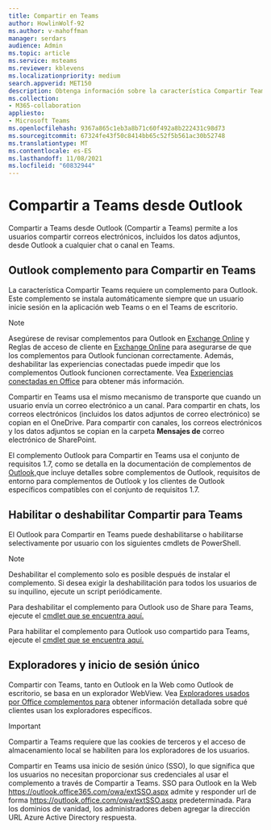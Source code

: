 ```yaml
---
title: Compartir en Teams
author: HowlinWolf-92
ms.author: v-mahoffman
manager: serdars
audience: Admin
ms.topic: article
ms.service: msteams
ms.reviewer: kblevens
ms.localizationpriority: medium
search.appverid: MET150
description: Obtenga información sobre la característica Compartir Teams, que permite a los usuarios compartir correos electrónicos y datos adjuntos de correo electrónico desde Outlook a cualquier chat o canal en Teams.
ms.collection:
- M365-collaboration
appliesto:
- Microsoft Teams
ms.openlocfilehash: 9367a865c1eb3a8b71c60f492a8b222431c98d73
ms.sourcegitcommit: 67324fe43f50c8414bb65c52f5b561ac30b52748
ms.translationtype: MT
ms.contentlocale: es-ES
ms.lasthandoff: 11/08/2021
ms.locfileid: "60832944"
---
```

# <a name="share-to-teams-from-outlook"></a>Compartir a Teams desde Outlook

Compartir a Teams desde Outlook (Compartir a Teams) permite a los usuarios compartir correos electrónicos, incluidos los datos adjuntos, desde Outlook a cualquier chat o canal en Teams.

## <a name="outlook-add-in-for-share-to-teams"></a>Outlook complemento para Compartir en Teams 

La característica Compartir Teams requiere un complemento para Outlook. Este complemento se instala automáticamente siempre que un usuario inicie sesión en la aplicación web Teams o en el Teams de escritorio.

> [!NOTE]
> Asegúrese de revisar complementos para Outlook en [Exchange Online](/exchange/clients-and-mobile-in-exchange-online/add-ins-for-outlook/add-ins-for-outlook) y Reglas de acceso de cliente en [Exchange Online](/exchange/clients-and-mobile-in-exchange-online/client-access-rules/client-access-rules) para asegurarse de que los complementos para Outlook funcionan correctamente. Además, deshabilitar las experiencias conectadas puede impedir que los complementos Outlook funcionen correctamente. Vea [Experiencias conectadas en Office](https://support.microsoft.com/topic/connected-experiences-in-office-8d2c04f7-6428-4e6e-ac58-5828d4da5b7c) para obtener más información.  

Compartir en Teams usa el mismo mecanismo de transporte que cuando un usuario envía un correo electrónico a un canal. Para compartir en chats, los correos electrónicos (incluidos los datos adjuntos de correo electrónico) se copian en el OneDrive. Para compartir con canales, los correos electrónicos y los datos adjuntos se copian en la carpeta **Mensajes de** correo electrónico de SharePoint.

El complemento Outlook para Compartir en Teams usa el conjunto de requisitos 1.7, como se detalla en la documentación de complementos de [Outlook,](/exchange/clients-and-mobile-in-exchange-online/add-ins-for-outlook/add-ins-for-outlook)que incluye detalles sobre complementos de Outlook, requisitos de entorno para complementos de Outlook y los clientes de Outlook específicos compatibles con el conjunto de requisitos 1.7.

## <a name="enabling-or-disabling-share-to-teams"></a>Habilitar o deshabilitar Compartir para Teams

El Outlook para Compartir en Teams puede deshabilitarse o habilitarse selectivamente por usuario con los siguientes cmdlets de PowerShell.

> [!NOTE]
> Deshabilitar el complemento solo es posible después de instalar el complemento. Si desea exigir la deshabilitación para todos los usuarios de su inquilino, ejecute un script periódicamente.

Para deshabilitar el complemento para Outlook uso de Share para Teams, ejecute el [cmdlet que se encuentra aquí.](/powershell/module/exchange/disable-app?view=exchange-ps) 

Para habilitar el complemento para Outlook uso compartido para Teams, ejecute el [cmdlet que se encuentra aquí.](/powershell/module/exchange/enable-app?view=exchange-ps)

## <a name="browsers-and-single-sign-on"></a>Exploradores y inicio de sesión único

Compartir con Teams, tanto en Outlook en la Web como Outlook de escritorio, se basa en un explorador WebView. Vea [Exploradores usados por Office complementos para](/office/dev/add-ins/concepts/browsers-used-by-office-web-add-ins) obtener información detallada sobre qué clientes usan los exploradores específicos. 

> [!IMPORTANT]
> Compartir a Teams requiere que las cookies de terceros y el acceso de almacenamiento local se habiliten para los exploradores de los usuarios.

Compartir en Teams usa inicio de sesión único (SSO), lo que significa que los usuarios no necesitan proporcionar sus credenciales al usar el complemento a través de Compartir a Teams. SSO para Outlook en la Web https://outlook.office365.com/owa/extSSO.aspx admite y responder url de forma https://outlook.office.com/owa/extSSO.aspx predeterminada. Para los dominios de vanidad, los administradores deben agregar la dirección URL Azure Active Directory respuesta.